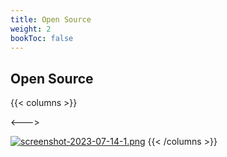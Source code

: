 ```yaml
---
title: Open Source
weight: 2
bookToc: false
---
```


## Open Source


{{< columns >}}



<--->


[![screenshot-2023-07-14-1.png](https://i.postimg.cc/FNfCQ2rS/screenshot-2023-07-14-1.png)](https://openrct2.io/)
{{< /columns >}}

